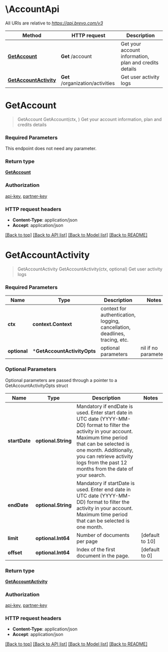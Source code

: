 # \AccountApi

All URIs are relative to *https://api.brevo.com/v3*

Method | HTTP request | Description
------------- | ------------- | -------------
[**GetAccount**](AccountApi.md#GetAccount) | **Get** /account | Get your account information, plan and credits details
[**GetAccountActivity**](AccountApi.md#GetAccountActivity) | **Get** /organization/activities | Get user activity logs


# **GetAccount**
> GetAccount GetAccount(ctx, )
Get your account information, plan and credits details

### Required Parameters
This endpoint does not need any parameter.

### Return type

[**GetAccount**](getAccount.md)

### Authorization

[api-key](../README.md#api-key), [partner-key](../README.md#partner-key)

### HTTP request headers

 - **Content-Type**: application/json
 - **Accept**: application/json

[[Back to top]](#) [[Back to API list]](../README.md#documentation-for-api-endpoints) [[Back to Model list]](../README.md#documentation-for-models) [[Back to README]](../README.md)

# **GetAccountActivity**
> GetAccountActivity GetAccountActivity(ctx, optional)
Get user activity logs

### Required Parameters

Name | Type | Description  | Notes
------------- | ------------- | ------------- | -------------
 **ctx** | **context.Context** | context for authentication, logging, cancellation, deadlines, tracing, etc.
 **optional** | ***GetAccountActivityOpts** | optional parameters | nil if no parameters

### Optional Parameters
Optional parameters are passed through a pointer to a GetAccountActivityOpts struct

Name | Type | Description  | Notes
------------- | ------------- | ------------- | -------------
 **startDate** | **optional.String**| Mandatory if endDate is used. Enter start date in UTC date (YYYY-MM-DD) format to filter the activity in your account. Maximum time period that can be selected is one month. Additionally, you can retrieve activity logs from the past 12 months from the date of your search. | 
 **endDate** | **optional.String**| Mandatory if startDate is used. Enter end date in UTC date (YYYY-MM-DD) format to filter the activity in your account. Maximum time period that can be selected is one month. | 
 **limit** | **optional.Int64**| Number of documents per page | [default to 10]
 **offset** | **optional.Int64**| Index of the first document in the page. | [default to 0]

### Return type

[**GetAccountActivity**](getAccountActivity.md)

### Authorization

[api-key](../README.md#api-key), [partner-key](../README.md#partner-key)

### HTTP request headers

 - **Content-Type**: application/json
 - **Accept**: application/json

[[Back to top]](#) [[Back to API list]](../README.md#documentation-for-api-endpoints) [[Back to Model list]](../README.md#documentation-for-models) [[Back to README]](../README.md)

